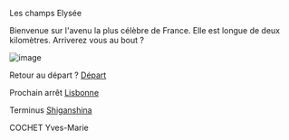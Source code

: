 Les champs Elysée

Bienvenue sur l'avenu la plus célèbre de France. Elle est longue de deux kilomètres. Arriverez vous au bout ?

![image](https://user-images.githubusercontent.com/115085398/196276083-a6b5a262-8c2e-44f3-a1d4-a964bbc46d1b.png)


Retour au départ ? [Départ](https://github.com/Doothrat/TP2-Labyrinthe/blob/main/README.md)

Prochain arrêt [Lisbonne](https://github.com/Doothrat/TP2-Labyrinthe/blob/main/lisbonne.md)

Terminus [Shiganshina](https://github.com/Doothrat/TP2-Labyrinthe/blob/main/shiganshina.md)

COCHET Yves-Marie
